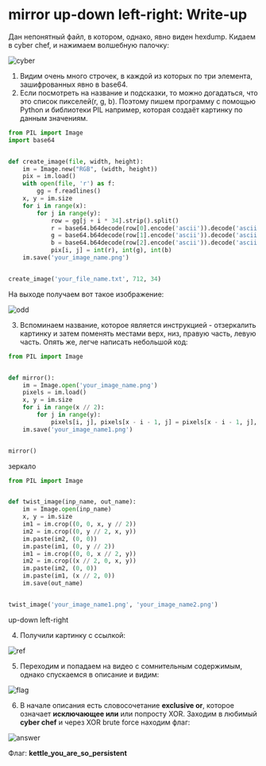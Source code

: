# mirror up-down left-right: Write-up

Дан непонятный файл, в котором, однако, явно виден hexdump. Кидаем в cyber chef, и нажимаем волшебную палочку:

![cyber](src/imgs/chef.jpg)

1) Видим очень много строчек, в каждой из которых по три элемента, зашифрованных явно в base64.
2) Если посмотреть на название и подсказки, то можно догадаться, что это список пикселей(r, g, b).
   Поэтому пишем программу с помощью Python и библиотеки PIL например, которая создаёт картинку по данным значениям.
```python
from PIL import Image
import base64


def create_image(file, width, height):
    im = Image.new("RGB", (width, height))
    pix = im.load()
    with open(file, 'r') as f:
        gg = f.readlines()
    x, y = im.size
    for i in range(x):
        for j in range(y):
            row = gg[j + i * 34].strip().split()
            r = base64.b64decode(row[0].encode('ascii')).decode('ascii')
            g = base64.b64decode(row[1].encode('ascii')).decode('ascii')
            b = base64.b64decode(row[2].encode('ascii')).decode('ascii')
            pix[i, j] = int(r), int(g), int(b)
    im.save('your_image_name.png')


create_image('your_file_name.txt', 712, 34)
```
На выходе получаем вот такое изображение:

![odd](src/imgs/try.png)

3) Вспоминаем название, которое является инструкцией - отзеркалить картинку и затем поменять местами верх, низ, правую часть, левую часть. Опять же, легче написать небольшой код:

```python
from PIL import Image


def mirror():
    im = Image.open('your_image_name.png')
    pixels = im.load()
    x, y = im.size
    for i in range(x // 2):
        for j in range(y):
            pixels[i, j], pixels[x - i - 1, j] = pixels[x - i - 1, j], pixels[i, j]
    im.save('your_image_name1.png')


mirror()
```
зеркало

```python
from PIL import Image


def twist_image(inp_name, out_name):
    im = Image.open(inp_name)
    x, y = im.size
    im1 = im.crop((0, 0, x, y // 2))
    im2 = im.crop((0, y // 2, x, y))
    im.paste(im2, (0, 0))
    im.paste(im1, (0, y // 2))
    im1 = im.crop((0, 0, x // 2, y))
    im2 = im.crop((x // 2, 0, x, y))
    im.paste(im2, (0, 0))
    im.paste(im1, (x // 2, 0))
    im.save(out_name)


twist_image('your_image_name1.png', 'your_image_name2.png')
```
up-down left-right

4) Получили картинку с ссылкой:

![ref](src/imgs/ref.png)

5) Переходим и попадаем на видео с сомнительным содержимым, однако спускаемся в описание и видим:

![flag](src/imgs/answer.jpg)

6) В начале описания есть словосочетание <b>exclusive or</b>, которое означает <b>исключающее или</b> или попросту XOR. Заходим в любимый **cyber chef** и через XOR brute force находим флаг:

![answer](src/imgs/flag.jpg)

Флаг: **kettle_you_are_so_persistent**
